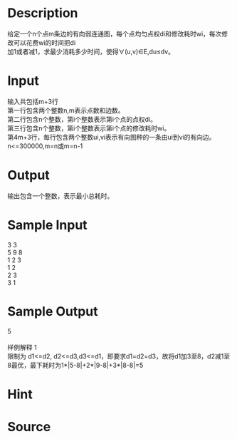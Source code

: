 
# Description

<div class="content"><div>给定一个n个点m条边的有向弱连通图，每个点均匀点权di和修改耗时wi，每次修改可以花费wi的时间把di</div>
<div>加1或者减1，求最少消耗多少时间，使得∀(u,v)∈E,du≤dv。</div>
<p></p></div>

# Input

<div class="content"><div>输入共包括m+3行</div>
<div>第一行包含两个整数n,m表示点数和边数。</div>
<div>第二行包含n个整数，第i个整数表示第i个点的点权di。</div>
<div>第三行包含n个整数，第i个整数表示第i个点的修改耗时wi。</div>
<div>第4m+3行，每行包含两个整数ui,vi表示有向图种的一条由ui到vi的有向边。</div>
<div>n&lt;=300000,m=n或m=n-1</div>
<p></p></div>

# Output

<div class="content"><div>输出包含一个整数，表示最小总耗时。</div>
<p></p></div>

# Sample Input

<div class="content"><span class="sampledata">3 3<br/>
5 9 8<br/>
1 2 3<br/>
1 2<br/>
2 3<br/>
3 1</span></div>

# Sample Output

<div class="content"><span class="sampledata">5<br/>
<br/>
样例解释 1<br/>
限制为 d1&lt;=d2, d2&lt;=d3,d3&lt;=d1，即要求d1=d2=d3，故将d1加3至8，d2减1至8最优，最下耗时为1*|5-8|+2*|9-8|+3*|8-8|=5</span></div>

# Hint

<div class="content"><p></p></div>

# Source

<div class="content"><p><a href="problemset.php?search="></a></p></div>

